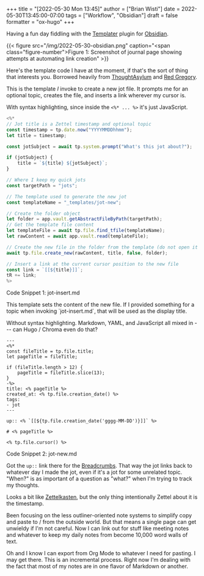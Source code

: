+++
title = "[2022-05-30 Mon 13:45]"
author = ["Brian Wisti"]
date = 2022-05-30T13:45:00-07:00
tags = ["Workflow", "Obsidian"]
draft = false
formatter = "ox-hugo"
+++

Having a fun day fiddling with the [Templater](https://silentvoid13.github.io/Templater/) plugin for [Obsidian](https://obsidian.md).

{{< figure src="/img/2022-05-30-obsidian.png" caption="<span class=\"figure-number\">Figure 1: </span>Screenshot of journal page showing attempts at automating link creation" >}}

Here's the template code I have at the moment, if that's the sort of thing that interests you. Borrowed heavily from [ThoughtAsylum](https://www.thoughtasylum.com/2022/03/29/auto-link-and-generate-page-in-obsidian/) and [Red
Gregory](https://www.redgregory.com/obsidian-content/2021/11/17/15-templater-commands-for-obsidian).

This is the template _I_ invoke  to create a new jot file. It prompts me for an optional topic, creates the file, and inserts a link wherever my cursor is.

With syntax highlighting, since inside the `<%* ... %>` it's just JavaScript.

```javascript
<%*
// Jot title is a Zettel timestamp and optional topic
const timestamp = tp.date.now("YYYYMMDDhhmm");
let title = timestamp;

const jotSubject = await tp.system.prompt("What's this jot about?");

if (jotSubject) {
    title = `${title} ${jotSubject}`;
}

// Where I keep my quick jots
const targetPath = "jots";

// The template used to generate the new jot
const templateName = "_templates/jot-new";

// Create the folder object
let folder = app.vault.getAbstractFileByPath(targetPath);
// Get the template file content
let templateFile = await tp.file.find_tfile(templateName);
let rawContent = await app.vault.read(templateFile);

// Create the new file in the folder from the template (do not open it by default)
await tp.file.create_new(rawContent, title, false, folder);

// Insert a link at the current cursor position to the new file
const link = `[[${title}]]`;
tR += link;
%>
```
<div class="src-block-caption">
  <span class="src-block-number">Code Snippet 1:</span>
  jot-insert.md
</div>

This template sets the content of the new file. If I provided something for a
topic when invoking \`jot-insert.md\`, that will be used as the display title.

Without syntax highlighting. Markdown, YAML, and JavaScript all mixed in
--- can Hugo / Chroma even do that?

```text
---
<%*
const fileTitle = tp.file.title;
let pageTitle = fileTitle;

if (fileTitle.length > 12) {
    pageTitle = fileTitle.slice(13);
}
-%>
title: <% pageTitle %>
created_at: <% tp.file.creation_date() %>
tags:
- jot
---

up:: <% `[[${tp.file.creation_date('gggg-MM-DD')}]]` %>

# <% pageTitle %>

<% tp.file.cursor() %>
```
<div class="src-block-caption">
  <span class="src-block-number">Code Snippet 2:</span>
  jot-new.md
</div>

Got the `up::` link there for the [Breadcrumbs](https://skepticmystic.github.io/breadcrumbs/). That way the jot links back to whatever day I made the jot, even if it's a jot for some unrelated topic. "When?" is as important of a question as "what?" when I'm trying to track my thoughts.

Looks a bit like [Zettelkasten](https://zettelkasten.de), but the only thing intentionally Zettel about it is the timestamp.

Been focusing on the less outliner-oriented note systems to simplify copy and paste to / from the outside world. But that means a single page can get unwieldy if I'm not careful. Now I can link out for stuff like meeting notes and whatever to keep my daily notes from become 10,000 word walls of text.

Oh and I know I can export from Org Mode to whatever I need for pasting. I may get there. This is an incremental process. Right now I'm dealing with the fact that most of my notes are in one flavor of Markdown or another.

